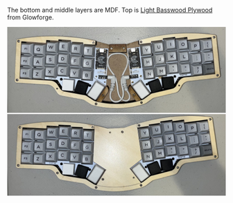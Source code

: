The bottom and middle layers are MDF. Top is [Light Basswood
Plywood](https://shop.glowforge.com/collections/plywood/products/basswood-plywood)
from Glowforge.

![](IMG_0230.jpeg)
![](IMG_0231.jpeg)
